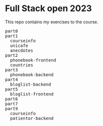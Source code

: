 # Full Stack open 2023

This repo contains my exercises to the course.

<pre>
part0
part1
  courseinfo
  unicafe
  anecdotes
part2
  phonebook-frontend
  countries
part3
  phonebook-backend
part4
  bloglist-backend
part5
  bloglist-frontend
part6
part7
part9
  courseinfo
  patientor-backend
</pre>
